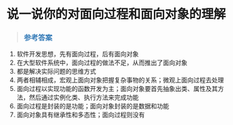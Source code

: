 # 说一说你的对面向过程和面向对象的理解

> ### <font color=#337AB7 > 参考答案</font> 

1. 软件开发思想，先有面向过程，后有面向对象
2. 在大型软件系统中，面向过程的做法不足，从而推出了面向对象
3. 都是解决实际问题的思维方式
4. 两者相辅相成，宏观上面向对象把握复杂事物的关系；微观上面向过程去处理
5. 面向过程以实现功能的函数开发为主；面向对象要首先抽象出类、属性及其方法，然后通过实例化类、执行方法来完成功能
6. 面向过程是封装的是功能；面向对象封装的是数据和功能
7. 面向对象具有继承性和多态性；面向过程则没有

